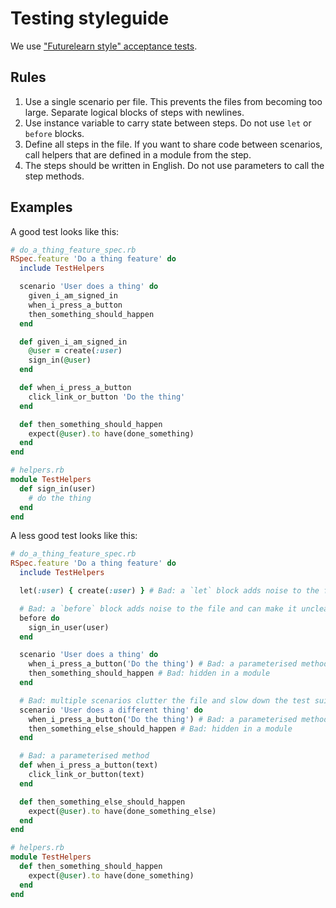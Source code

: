 # Testing styleguide

We use ["Futurelearn style" acceptance tests](https://about.futurelearn.com/blog/how-we-write-readable-feature-tests-with-rspec).

## Rules

1. Use a single scenario per file. This prevents the files from becoming too large. Separate logical blocks of steps with newlines.
2. Use instance variable to carry state between steps. Do not use `let` or `before` blocks.
3. Define all steps in the file. If you want to share code between scenarios, call helpers that are defined in a module from the step.
4. The steps should be written in English. Do not use parameters to call the step methods.  

## Examples

A good test looks like this:

```rb
# do_a_thing_feature_spec.rb
RSpec.feature 'Do a thing feature' do
  include TestHelpers

  scenario 'User does a thing' do
    given_i_am_signed_in
    when_i_press_a_button
    then_something_should_happen
  end

  def given_i_am_signed_in
    @user = create(:user)
    sign_in(@user)
  end

  def when_i_press_a_button
    click_link_or_button 'Do the thing'
  end

  def then_something_should_happen
    expect(@user).to have(done_something)
  end
end

# helpers.rb
module TestHelpers
  def sign_in(user)
    # do the thing
  end
end
```

A less good test looks like this:

```rb
# do_a_thing_feature_spec.rb
RSpec.feature 'Do a thing feature' do
  include TestHelpers

  let(:user) { create(:user) } # Bad: a `let` block adds noise to the file and adds indirection

  # Bad: a `before` block adds noise to the file and can make it unclear why something is set up
  before do
    sign_in_user(user)
  end

  scenario 'User does a thing' do
    when_i_press_a_button('Do the thing') # Bad: a parameterised method makes the step harder to read
    then_something_should_happen # Bad: hidden in a module
  end

  # Bad: multiple scenarios clutter the file and slow down the test suite
  scenario 'User does a different thing' do
    when_i_press_a_button('Do the thing') # Bad: a parameterised method makes the step harder to read
    then_something_else_should_happen # Bad: hidden in a module
  end

  # Bad: a parameterised method
  def when_i_press_a_button(text)
    click_link_or_button(text)
  end

  def then_something_else_should_happen
    expect(@user).to have(done_something_else)
  end
end

# helpers.rb
module TestHelpers
  def then_something_should_happen
    expect(@user).to have(done_something)
  end
end
```
